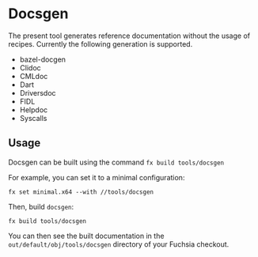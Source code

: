 Docsgen
===========

The present tool generates reference documentation without the usage of recipes.
Currently the following generation is supported.

- bazel-docgen
- Clidoc
- CMLdoc
- Dart
- Driversdoc
- FIDL
- Helpdoc
- Syscalls

## Usage

Docsgen can be built using the command `fx build tools/docsgen`

For example, you can set it to a minimal configuration:

```
fx set minimal.x64 --with //tools/docsgen
```

Then, build `docsgen`:

```
fx build tools/docsgen
```

You can then see the built documentation in the `out/default/obj/tools/docsgen`
directory of your Fuchsia checkout.
